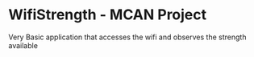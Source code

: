 # WifiStrength - MCAN Project

Very Basic application that accesses the wifi and observes the strength available
